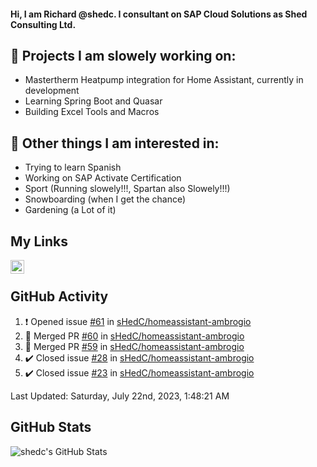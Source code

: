 #### Hi, I am Richard @shedc. I consultant on SAP Cloud Solutions as Shed Consulting Ltd.

## 👋 Projects I am slowely working on:
- Mastertherm Heatpump integration for Home Assistant, currently in development
- Learning Spring Boot and Quasar
- Building Excel Tools and Macros

## 👀 Other things I am interested in:
- Trying to learn Spanish
- Working on SAP Activate Certification
- Sport (Running slowely!!!, Spartan also Slowely!!!)
- Snowboarding (when I get the chance)
- Gardening (a Lot of it)

## My Links
[<img align="left" alt="shedc | LinkedIn" width="22px" src="https://cdn.jsdelivr.net/npm/simple-icons@v3/icons/linkedin.svg" />][linkedin]

<br/>

## GitHub Activity
<!--RECENT_ACTIVITY:start-->
1. ❗️ Opened issue [#61](https://github.com/sHedC/homeassistant-ambrogio/issues/61) in [sHedC/homeassistant-ambrogio](https://github.com/sHedC/homeassistant-ambrogio)
2. 🎉 Merged PR [#60](https://github.com/sHedC/homeassistant-ambrogio/pull/60) in [sHedC/homeassistant-ambrogio](https://github.com/sHedC/homeassistant-ambrogio)
3. 🎉 Merged PR [#59](https://github.com/sHedC/homeassistant-ambrogio/pull/59) in [sHedC/homeassistant-ambrogio](https://github.com/sHedC/homeassistant-ambrogio)
4. ✔️ Closed issue [#28](https://github.com/sHedC/homeassistant-ambrogio/issues/28) in [sHedC/homeassistant-ambrogio](https://github.com/sHedC/homeassistant-ambrogio)
5. ✔️ Closed issue [#23](https://github.com/sHedC/homeassistant-ambrogio/issues/23) in [sHedC/homeassistant-ambrogio](https://github.com/sHedC/homeassistant-ambrogio)
<!--RECENT_ACTIVITY:end-->
<!--RECENT_ACTIVITY:last_update-->
Last Updated: Saturday, July 22nd, 2023, 1:48:21 AM
<!--RECENT_ACTIVITY:last_update_end-->

## GitHub Stats
<img align="left" alt="shedc's GitHub Stats" src="https://github-readme-stats.vercel.app/api?username=shedc&show_icons=true&hide_title=true" />

[linkedin]: https://www.linkedin.com/in/richard-holmes-3314251/

